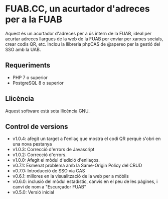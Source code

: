 # FUAB.CC, un acurtador d'adreces per a la FUAB
Aquest és un acurtador d'adreces per a ús intern de la FUAB, ideal per acurtar adreces llargues de la web de la FUAB per enviar per xarxes socials, crear codis QR, etc. Inclou la llibreria phpCAS de @apereo per la gestió del SSO amb la UAB.

## Requeriments
- PHP 7 o superior
- PostgreSQL 8 o superior

## Llicència
Aquest software està sota llicència GNU.

## Control de versions
* v1.0.4: afegit un target a l'enllaç que mostra el codi QR perquè s'obri en una nova pestanya
* v1.0.3: Correcció d'errors de Javascript
* v1.0.2: Correcció d'errors.
* v1.0.0: Afegit el mòdul d'edició d'enllaços.
* v0.7.1: Esmenat problema amb la Same-Origin Policy del CRUD 
* v0.7.0: Introducció de SSO via CAS
* v0.6.1: millores en la visualització de la web per a mòbils
* v0.6.0: inclusió del mòdul estadístic, canvis en el peu de les pàgines, i canvi de nom a "Escurçador FUAB"
* v0.5.0: Versió inicial